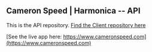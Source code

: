 ## Cameron Speed | Harmonica -- API 

This is the API repository.
[Find the Client repository here](https://github.com/amyspeed/Cameron-Speed-Harmonica)


[See the live app here: https://www.cameronspeed.com](https://www.cameronspeed.com)